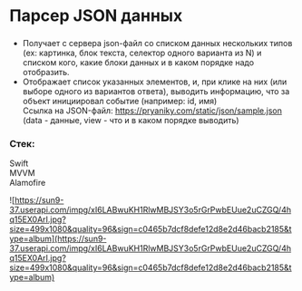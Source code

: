 # Парсер JSON данных
### 
- Получает с сервера json-файл cо списком данных нескольких типов (ex: картинка, блок текста, селектор одного варианта из N) и списком кого, какие блоки данных и в каком порядке надо отобразить.
- Отображает список указанных элементов, и, при клике на них (или выборе одного из вариантов ответа), выводить информацию, что за объект инициировал событие (например: id, имя)  
Ссылка на JSON-файл: https://pryaniky.com/static/json/sample.json (data - данные, view - что и в каком порядке выводить)  
### Стек:
Swift  
MVVM  
Alamofire

![https://sun9-37.userapi.com/impg/xI6LABwuKH1RlwMBJSY3o5rGrPwbEUue2uCZGQ/4hq15EX0ArI.jpg?size=499x1080&quality=96&sign=c0465b7dcf8defe12d8e2d46bacb2185&type=album](https://sun9-37.userapi.com/impg/xI6LABwuKH1RlwMBJSY3o5rGrPwbEUue2uCZGQ/4hq15EX0ArI.jpg?size=499x1080&quality=96&sign=c0465b7dcf8defe12d8e2d46bacb2185&type=album)

 
